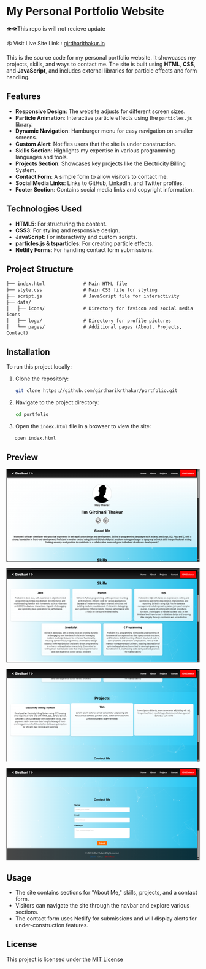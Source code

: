 # My Personal Portfolio Website

👁️👁️This repo is will not recieve update

🕸️     Visit Live Site Link : [girdharithakur.in](https://girdharithakur.in "visit")


This is the source code for my personal portfolio website. It showcases my projects, skills, and ways to contact me. The site is built using **HTML**, **CSS**, and **JavaScript**, and includes external libraries for particle effects and form handling.

## Features

- **Responsive Design**: The website adjusts for different screen sizes.
- **Particle Animation**: Interactive particle effects using the `particles.js` library.
- **Dynamic Navigation**: Hamburger menu for easy navigation on smaller screens.
- **Custom Alert**: Notifies users that the site is under construction.
- **Skills Section**: Highlights my expertise in various programming languages and tools.
- **Projects Section**: Showcases key projects like the Electricity Billing System.
- **Contact Form**: A simple form to allow visitors to contact me.
- **Social Media Links**: Links to GitHub, LinkedIn, and Twitter profiles.
- **Footer Section**: Contains social media links and copyright information.

## Technologies Used

- **HTML5**: For structuring the content.
- **CSS3**: For styling and responsive design.
- **JavaScript**: For interactivity and custom scripts.
- **particles.js & tsparticles**: For creating particle effects.
- **Netlify Forms**: For handling contact form submissions.

## Project Structure

```
├── index.html              # Main HTML file
├── style.css               # Main CSS file for styling
├── script.js               # JavaScript file for interactivity
├── data/
│   ├── icons/              # Directory for favicon and social media icons
│   ├── logo/               # Directory for profile pictures
│   └── pages/              # Additional pages (About, Projects, Contact)
```

## Installation

To run this project locally:

1. Clone the repository:

   ```bash
   git clone https://github.com/girdharikrthakur/portfolio.git
   ```
2. Navigate to the project directory:

   ```bash
   cd portfolio
   ```
3. Open the `index.html` file in a browser to view the site:

```bash
   open index.html
```

## Preview

![1729341542697](image/readme/1729341542697.png)

![1729341605692](image/readme/1729341605692.png)

![1729341616825](image/readme/1729341616825.png)

![1729341590262](image/readme/1729341590262.png)

## Usage

- The site contains sections for "About Me," skills, projects, and a contact form.
- Visitors can navigate the site through the navbar and explore various sections.
- The contact form uses Netlify for submissions and will display alerts for under-construction features.

## License

This project is licensed under the [MIT License](LICENSE)
